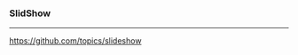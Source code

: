 ### SlidShow
---
https://github.com/topics/slideshow
```
```

```
```

```
```
























